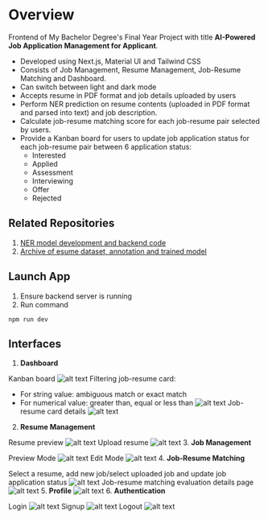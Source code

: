 # Overview
Frontend of My Bachelor Degree's Final Year Project with title **AI-Powered Job Application Management for Applicant**.
- Developed using Next.js, Material UI and Tailwind CSS
- Consists of Job Management, Resume Management, Job-Resume Matching and Dashboard.
- Can switch between light and dark mode
- Accepts resume in PDF format and job details uploaded by users
- Perform NER prediction on resume contents (uploaded in PDF format and parsed into text) and job description.
- Calculate job-resume matching score for each job-resume pair selected by users.
- Provide a Kanban board for users to update job application status for each job-resume pair between 6 application status:
     - Interested
     - Applied
     - Assessment
     - Interviewing
     - Offer
     - Rejected

## Related Repositories
1. [NER model development and backend code](https://github.com/chewzzz1014/fyp)
2. [Archive of esume dataset, annotation and trained model](https://github.com/chewzzz1014/fyp-ner-archive)

## Launch App
1. Ensure backend server is running
2. Run command
```
npm run dev
```
## Interfaces
1. **Dashboard**
   
Kanban board
![alt text](readme-pics/image-2.png)
Filtering job-resume card:
 - For string value: ambiguous match or exact match
 - For numerical value: greater than, equal or less than
![alt text](readme-pics/image-11.png)
Job-resume card details
![alt text](readme-pics/image-3.png)
2. **Resume Management**

Resume preview
![alt text](readme-pics/image-4.png)
Upload resume
![alt text](readme-pics/image-5.png)
3. **Job Management**

Preview Mode
![alt text](readme-pics/image-6.png)
Edit Mode
![alt text](readme-pics/image-7.png)
4. **Job-Resume Matching**

Select a resume, add new job/select uploaded job and update job application status
![alt text](readme-pics/image-8.png)
Job-resume matching evaluation details page
![alt text](readme-pics/image-9.png)
5. **Profile**
![alt text](readme-pics/image-10.png)
6. **Authentication**

Login
![alt text](readme-pics/image.png)
Signup
![alt text](readme-pics/image-1.png)
Logout
![alt text](readme-pics/image-12.png)
